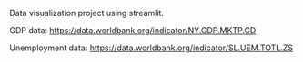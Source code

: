 Data visualization project using streamlit.

GDP data: https://data.worldbank.org/indicator/NY.GDP.MKTP.CD

Unemployment data: https://data.worldbank.org/indicator/SL.UEM.TOTL.ZS
